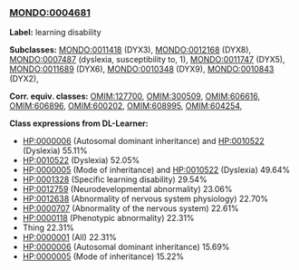 
### [MONDO:0004681](http://purl.obolibrary.org/obo/MONDO_0004681)
**Label:** learning disability

**Subclasses:** [MONDO:0011418](http://purl.obolibrary.org/obo/MONDO_0011418) (DYX3), [MONDO:0012168](http://purl.obolibrary.org/obo/MONDO_0012168) (DYX8), [MONDO:0007487](http://purl.obolibrary.org/obo/MONDO_0007487) (dyslexia, susceptibility to, 1), [MONDO:0011747](http://purl.obolibrary.org/obo/MONDO_0011747) (DYX5), [MONDO:0011689](http://purl.obolibrary.org/obo/MONDO_0011689) (DYX6), [MONDO:0010348](http://purl.obolibrary.org/obo/MONDO_0010348) (DYX9), [MONDO:0010843](http://purl.obolibrary.org/obo/MONDO_0010843) (DYX2), 

**Corr. equiv. classes:** [OMIM:127700](http://purl.obolibrary.org/obo/OMIM_127700), [OMIM:300509](http://purl.obolibrary.org/obo/OMIM_300509), [OMIM:606616](http://purl.obolibrary.org/obo/OMIM_606616), [OMIM:606896](http://purl.obolibrary.org/obo/OMIM_606896), [OMIM:600202](http://purl.obolibrary.org/obo/OMIM_600202), [OMIM:608995](http://purl.obolibrary.org/obo/OMIM_608995), [OMIM:604254](http://purl.obolibrary.org/obo/OMIM_604254), 

**Class expressions from DL-Learner:**

- [HP:0000006](http://purl.obolibrary.org/obo/HP_0000006) (Autosomal dominant inheritance) and [HP:0010522](http://purl.obolibrary.org/obo/HP_0010522) (Dyslexia) 55.11%
- [HP:0010522](http://purl.obolibrary.org/obo/HP_0010522) (Dyslexia) 52.05%
- [HP:0000005](http://purl.obolibrary.org/obo/HP_0000005) (Mode of inheritance) and [HP:0010522](http://purl.obolibrary.org/obo/HP_0010522) (Dyslexia) 49.64%
- [HP:0001328](http://purl.obolibrary.org/obo/HP_0001328) (Specific learning disability) 29.54%
- [HP:0012759](http://purl.obolibrary.org/obo/HP_0012759) (Neurodevelopmental abnormality) 23.06%
- [HP:0012638](http://purl.obolibrary.org/obo/HP_0012638) (Abnormality of nervous system physiology) 22.70%
- [HP:0000707](http://purl.obolibrary.org/obo/HP_0000707) (Abnormality of the nervous system) 22.61%
- [HP:0000118](http://purl.obolibrary.org/obo/HP_0000118) (Phenotypic abnormality) 22.31%
- Thing 22.31%
- [HP:0000001](http://purl.obolibrary.org/obo/HP_0000001) (All) 22.31%
- [HP:0000006](http://purl.obolibrary.org/obo/HP_0000006) (Autosomal dominant inheritance) 15.69%
- [HP:0000005](http://purl.obolibrary.org/obo/HP_0000005) (Mode of inheritance) 15.22%


